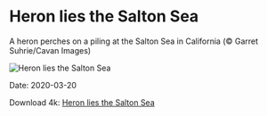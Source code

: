 # Heron lies the Salton Sea

A heron perches on a piling at the Salton Sea in California (© Garret Suhrie/Cavan Images)

![Heron lies the Salton Sea](https://bing.com/th?id=OHR.SaltonSea_EN-US9699729653_UHD.jpg&rf=LaDigue_UHD.jpg&pid=hp&w=1024&h=576)

Date: 2020-03-20

Download 4k: [Heron lies the Salton Sea](https://bing.com/th?id=OHR.SaltonSea_EN-US9699729653_UHD.jpg&rf=LaDigue_UHD.jpg&pid=hp&w=3840&h=2160)

